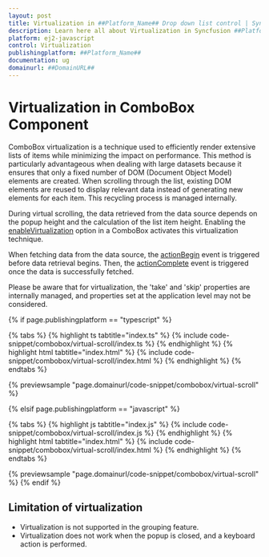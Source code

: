 ```yaml
---
layout: post
title: Virtualization in ##Platform_Name## Drop down list control | Syncfusion
description: Learn here all about Virtualization in Syncfusion ##Platform_Name## Drop down list control of Syncfusion Essential JS 2 and more.
platform: ej2-javascript
control: Virtualization 
publishingplatform: ##Platform_Name##
documentation: ug
domainurl: ##DomainURL##
---
```


# Virtualization in ComboBox Component

ComboBox virtualization is a technique used to efficiently render extensive lists of items while minimizing the impact on performance. This method is particularly advantageous when dealing with large datasets because it ensures that only a fixed number of DOM (Document Object Model) elements are created. When scrolling through the list, existing DOM elements are reused to display relevant data instead of generating new elements for each item. This recycling process is managed internally.
 
During virtual scrolling, the data retrieved from the data source depends on the popup height and the calculation of the list item height. Enabling the [enableVirtualization](../api/combo-box/#enableVirtualization) option in a ComboBox activates this virtualization technique.
 
When fetching data from the data source, the [actionBegin](../api/combo-box/#actionbegin) event is triggered before data retrieval begins. Then, the [actionComplete](../api/combo-box/#actioncomplete) event is triggered once the data is successfully fetched.

Please be aware that for virtualization, the 'take' and 'skip' properties are internally managed, and properties set at the application level may not be considered.

{% if page.publishingplatform == "typescript" %}

 {% tabs %}
{% highlight ts tabtitle="index.ts" %}
{% include code-snippet/combobox/virtual-scroll/index.ts %}
{% endhighlight %}
{% highlight html tabtitle="index.html" %}
{% include code-snippet/combobox/virtual-scroll/index.html %}
{% endhighlight %}
{% endtabs %}
        
{% previewsample "page.domainurl/code-snippet/combobox/virtual-scroll" %}

{% elsif page.publishingplatform == "javascript" %}

{% tabs %}
{% highlight js tabtitle="index.js" %}
{% include code-snippet/combobox/virtual-scroll/index.js %}
{% endhighlight %}
{% highlight html tabtitle="index.html" %}
{% include code-snippet/combobox/virtual-scroll/index.html %}
{% endhighlight %}
{% endtabs %}

{% previewsample "page.domainurl/code-snippet/combobox/virtual-scroll" %}
{% endif %}

## Limitation of virtualization

* Virtualization is not supported in the grouping feature.
* Virtualization does not work when the popup is closed, and a keyboard action is performed.
